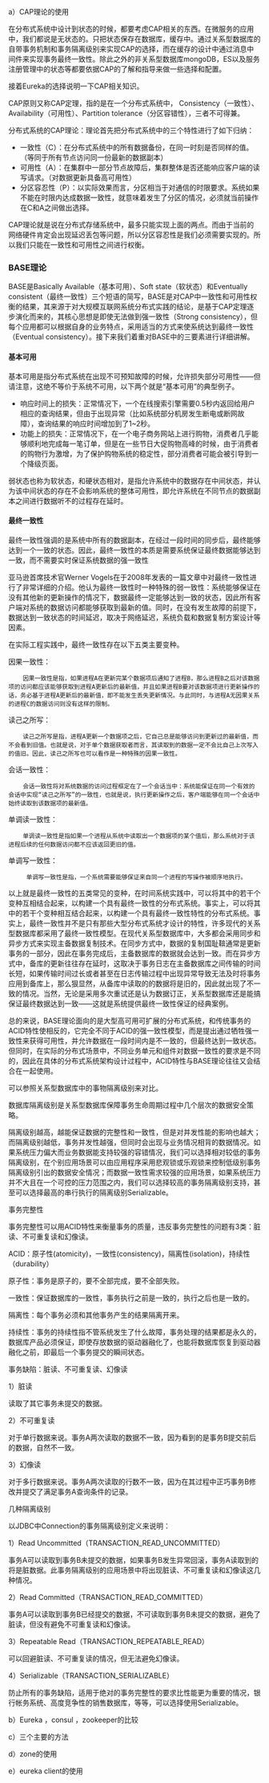 a）CAP理论的使用

在分布式系统中设计到状态的时候，都要考虑CAP相关的东西。在微服务的应用中，我们都说是无状态的。只把状态保存在数据库，缓存中。通过关系型数据库的自带事务机制和事务隔离级别来实现CAP的选择，而在缓存的设计中通过消息中间件来实现事务最终一致性。除此之外的非关系型数据库mongoDB，ES以及服务注册管理中的状态等都要依据CAP的了解和指导来做一些选择和配置。

接着Eureka的选择说明一下CAP相关知识。

CAP原则又称CAP定理，指的是在一个分布式系统中， Consistency（一致性）、 Availability（可用性）、Partition tolerance（分区容错性），三者不可得兼。

分布式系统的CAP理论：理论首先把分布式系统中的三个特性进行了如下归纳：

* 一致性（C）：在分布式系统中的所有数据备份，在同一时刻是否同样的值。（等同于所有节点访问同一份最新的数据副本）
* 可用性（A）：在集群中一部分节点故障后，集群整体是否还能响应客户端的读写请求。（对数据更新具备高可用性）
* 分区容忍性（P）：以实际效果而言，分区相当于对通信的时限要求。系统如果不能在时限内达成数据一致性，就意味着发生了分区的情况，必须就当前操作在C和A之间做出选择。

CAP理论就是说在分布式存储系统中，最多只能实现上面的两点。而由于当前的网络硬件肯定会出现延迟丢包等问题，所以分区容忍性是我们必须需要实现的。所以我们只能在一致性和可用性之间进行权衡。

### BASE理论

BASE是Basically Available（基本可用）、Soft state（软状态）和Eventually consistent（最终一致性）三个短语的简写，BASE是对CAP中一致性和可用性权衡的结果，其来源于对大规模互联网系统分布式实践的结论，是基于CAP定理逐步演化而来的，其核心思想是即使无法做到强一致性（Strong consistency），但每个应用都可以根据自身的业务特点，采用适当的方式来使系统达到最终一致性（Eventual consistency）。接下来我们着重对BASE中的三要素进行详细讲解。

#### 基本可用

基本可用是指分布式系统在出现不可预知故障的时候，允许损失部分可用性——但请注意，这绝不等价于系统不可用，以下两个就是“基本可用”的典型例子。

* 响应时间上的损失：正常情况下，一个在线搜索引擎需要0.5秒内返回给用户相应的查询结果，但由于出现异常（比如系统部分机房发生断电或断网故障），查询结果的响应时间增加到了1~2秒。
* 功能上的损失：正常情况下，在一个电子商务网站上进行购物，消费者几乎能够顺利地完成每一笔订单，但是在一些节日大促购物高峰的时候，由于消费者的购物行为激增，为了保护购物系统的稳定性，部分消费者可能会被引导到一个降级页面。

弱状态也称为软状态，和硬状态相对，是指允许系统中的数据存在中间状态，并认为该中间状态的存在不会影响系统的整体可用性，即允许系统在不同节点的数据副本之间进行数据听不的过程存在延时。

#### 最终一致性

最终一致性强调的是系统中所有的数据副本，在经过一段时间的同步后，最终能够达到一个一致的状态。因此，最终一致性的本质是需要系统保证最终数据能够达到一致，而不需要实时保证系统数据的强一致性

亚马逊首席技术官Werner Vogels在于2008年发表的一篇文章中对最终一致性进行了非常详细的介绍。他认为最终一致性时一种特殊的弱一致性：系统能够保证在没有其他新的更新操作的情况下，数据最终一定能够达到一致的状态，因此所有客户端对系统的数据访问都能够获取到最新的值。同时，在没有发生故障的前提下，数据达到一致状态的时间延迟，取决于网络延迟，系统负载和数据复制方案设计等因素。

在实际工程实践中，最终一致性存在以下五类主要变种。

因果一致性：

```
    因果一致性是指，如果进程A在更新完某个数据项后通知了进程B，那么进程B之后对该数据项的访问都应该能够获取到进程A更新后的最新值，并且如果进程B要对该数据项进行更新操作的话，务必基于进程A更新后的最新值，即不能发生丢失更新情况。与此同时，与进程A无因果关系的进程C的数据访问则没有这样的限制。
```

读己之所写：

```
    读己之所写是指，进程A更新一个数据项之后，它自己总是能够访问到更新过的最新值，而不会看到旧值。也就是说，对于单个数据获取者而言，其读取到的数据一定不会比自己上次写入的值旧。因此，读己之所写也可以看作是一种特殊的因果一致性。
```

会话一致性：

```
    会话一致性将对系统数据的访问过程框定在了一个会话当中：系统能保证在同一个有效的会话中实现“读己之所写”的一致性，也就是说，执行更新操作之后，客户端能够在同一个会话中始终读取到该数据项的最新值。
```

单调读一致性：

```
    单调读一致性是指如果一个进程从系统中读取出一个数据项的某个值后，那么系统对于该进程后续的任何数据访问都不应该返回更旧的值。
```

单调写一致性：

```
     单调写一致性是指，一个系统需要能够保证来自同一个进程的写操作被顺序地执行。
```

以上就是最终一致性的五类常见的变种，在时间系统实践中，可以将其中的若干个变种互相结合起来，以构建一个具有最终一致性的分布式系统。事实上，可以将其中的若干个变种相互结合起来，以构建一个具有最终一致性特性的分布式系统。事实上，最终一致性并不是只有那些大型分布式系统才设计的特性，许多现代的关系型数据库都采用了最终一致性模型。在现代关系型数据库中，大多都会采用同步和异步方式来实现主备数据复制技术。在同步方式中，数据的复制国耻鞥通常是更新事务的一部分，因此在事务完成后，主备数据库的数据就会达到一致。而在异步方式中，备库的更新往往存在延时，这取决于事务日志在主备数据库之间传输的时间长短，如果传输时间过长或者甚至在日志传输过程中出现异常导致无法及时将事务应用到备库上，那么狠显然，从备库中读取的的数据将是旧的，因此就出现了不一致的情况。当然，无论是采用多次重试还是认为数据订正，关系型数据库还是能搞保证最终数据达到一致——这就是系统提供最终一致性保证的经典案例。

总的来说，BASE理论面向的是大型高可用可扩展的分布式系统，和传统事务的ACID特性使相反的，它完全不同于ACID的强一致性模型，而是提出通过牺牲强一致性来获得可用性，并允许数据在一段时间内是不一致的，但最终达到一致状态。但同时，在实际的分布式场景中，不同业务单元和组件对数据一致性的要求是不同的，因此在具体的分布式系统架构设计过程中，ACID特性与BASE理论往往又会结合在一起使用。

可以参照关系型数据库中的事物隔离级别来对比。

数据库隔离级别是关系型数据库保障事务生命周期过程中几个层次的数据安全策略。

隔离级别越高，越能保证数据的完整性和一致性，但是对并发性能的影响也越大；而隔离级别越低，事务并发性越强，但同时会出现与业务情况相背的数据情况。如果系统压力偏大而业务数据能支持较强的容错情况，我们可以选择相对较低的事务隔离级别，在个别应用场景可以由应用程序采用悲观锁或乐观锁来控制低级别事务隔离级别引出的数据安全情况；而数据一致性需求较强的应用场景，如果系统压力并不大且在一个可控的压力范围之内，我们可以选择较高的事务隔离级别支持，甚至可以选择最高的串行执行的隔离级别Serializable。

事务完整性

事务完整性可以用ACID特性来衡量事务的质量，违反事务完整性的问题有3类：脏读、不可重复读和幻像读。

ACID：原子性\(atomicity\)，一致性\(consistency\)，隔离性\(isolation\)，持续性（durability）

原子性：事务是原子的，要不全部完成，要不全部失败。

一致性：保证数据库的一致性，事务执行之前是一致的，执行之后也是一致的。

隔离性：每个事务必须和其他事务产生的结果隔离开来。

持续性：事务的持续性指不管系统发生了什么故障，事务处理的结果都是永久的，数据库产品必须保证，即使存放数据的驱动器融化了，也能将数据库恢复到驱动器融化之前，即最后一个事务提交的瞬间状态。

事务缺陷：脏读、不可重复读、幻像读

1）脏读

读取了其它事务未提交的数据。

2）不可重复读

对于单行数据来说。事务A两次读取的数据不一致，因为看到的是事务B提交前后的数据，自然不一致。

3）幻像读

对于多行数据来说。事务A两次读取的行数不一致，因为在其过程中正巧事务B修改并提交了满足事务A查询条件的记录。

几种隔离级别

以JDBC中Connection的事务隔离级别定义来说明：

1）Read Uncommitted（TRANSACTION\_READ\_UNCOMMITTED）

事务A可以读取到事务B未提交的数据，如果事务B发生异常回滚，事务A读取到的将是脏数据。此事务隔离级别的应用场景中将出现脏读、不可重复读和幻像读这几种情况。

2）Read Committed（TRANSACTION\_READ\_COMMITTED）

事务A可以读取到事务B已经提交的数据，不可读取到事务B未提交的数据，避免了脏读，但没有避免不可重复读和幻像读。

3）Repeatable Read（TRANSACTION\_REPEATABLE\_READ）

可以回避脏读、不可重复读的情况，但无法避免幻像读。

4）Serializable（TRANSACTION\_SERIALIZABLE）

防止所有的事务缺陷，适用于绝对的事务完整性的要求比性能更为重要的情况，银行帐务系统、高度竞争性的销售数据库，等等，可以选择使用Serializable。

b）Eureka ，consul ，zookeeper的比较

c）三个主要的方法

d）zone的使用

e）eureka client的使用


